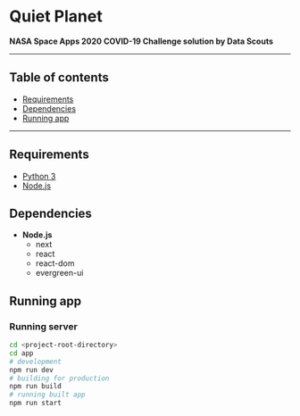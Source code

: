 # Quiet Planet
**NASA Space Apps 2020 COVID-19 Challenge solution by Data Scouts**

<hr>

## Table of contents
- [Requirements](#requirements)
- [Dependencies](#dependencies)
- [Running app](#running-app)

<hr>

## Requirements
- [Python 3](https://python.org)
- [Node.js](https://nodejs.org)

## Dependencies
- **Node.js**
    * next
    * react
    * react-dom
    * evergreen-ui

## Running app
### Running server
```bash
cd <project-root-directory>
cd app
# development
npm run dev
# building for production
npm run build
# running built app
npm run start
```

